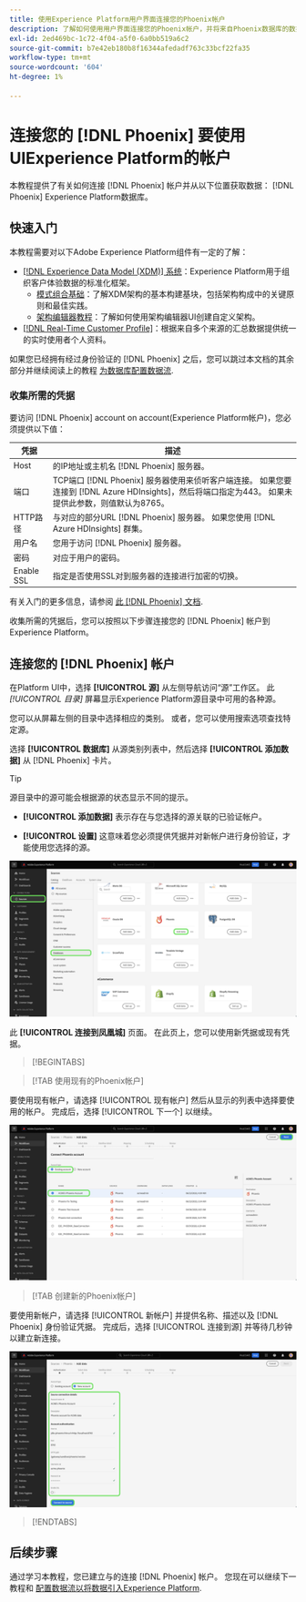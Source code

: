 ```yaml
---
title: 使用Experience Platform用户界面连接您的Phoenix帐户
description: 了解如何使用用户界面连接您的Phoenix帐户，并将来自Phoenix数据库的数据引入Experience Platform。
exl-id: 2ed469bc-1c72-4f04-a5f0-6a0bb519a6c2
source-git-commit: b7e42eb180b8f16344afedadf763c33bcf22fa35
workflow-type: tm+mt
source-wordcount: '604'
ht-degree: 1%

---
```


# 连接您的 [!DNL Phoenix] 要使用UIExperience Platform的帐户

本教程提供了有关如何连接 [!DNL Phoenix] 帐户并从以下位置获取数据： [!DNL Phoenix] Experience Platform数据库。

## 快速入门

本教程需要对以下Adobe Experience Platform组件有一定的了解：

* [[!DNL Experience Data Model (XDM)] 系统](../../../../../xdm/home.md)：Experience Platform用于组织客户体验数据的标准化框架。
   * [模式组合基础](../../../../../xdm/schema/composition.md)：了解XDM架构的基本构建基块，包括架构构成中的关键原则和最佳实践。
   * [架构编辑器教程](../../../../../xdm/tutorials/create-schema-ui.md)：了解如何使用架构编辑器UI创建自定义架构。
* [[!DNL Real-Time Customer Profile]](../../../../../profile/home.md)：根据来自多个来源的汇总数据提供统一的实时使用者个人资料。

如果您已经拥有经过身份验证的 [!DNL Phoenix] 之后，您可以跳过本文档的其余部分并继续阅读上的教程 [为数据库配置数据流](../../dataflow/databases.md).

### 收集所需的凭据

要访问 [!DNL Phoenix] account on account(Experience Platform帐户)，您必须提供以下值：

| 凭据 | 描述 |
| --- | --- |
| Host | 的IP地址或主机名 [!DNL Phoenix] 服务器。 |
| 端口 | TCP端口 [!DNL Phoenix] 服务器使用来侦听客户端连接。 如果您要连接到 [!DNL Azure HDInsights]，然后将端口指定为443。 如果未提供此参数，则值默认为8765。 |
| HTTP路径 | 与对应的部分URL [!DNL Phoenix] 服务器。 如果您使用 [!DNL Azure HDInsights] 群集。 |
| 用户名 | 您用于访问 [!DNL Phoenix] 服务器。 |
| 密码 | 对应于用户的密码。 |
| Enable SSL | 指定是否使用SSL对到服务器的连接进行加密的切换。 |

有关入门的更多信息，请参阅 [此 [!DNL Phoenix] 文档](https://python-phoenixdb.readthedocs.io/en/latest/api.html).

收集所需的凭据后，您可以按照以下步骤连接您的 [!DNL Phoenix] 帐户到Experience Platform。

## 连接您的 [!DNL Phoenix] 帐户

在Platform UI中，选择 **[!UICONTROL 源]** 从左侧导航访问“源”工作区。 此 *[!UICONTROL 目录]* 屏幕显示Experience Platform源目录中可用的各种源。

您可以从屏幕左侧的目录中选择相应的类别。 或者，您可以使用搜索选项查找特定源。

选择 **[!UICONTROL 数据库]** 从源类别列表中，然后选择 **[!UICONTROL 添加数据]** 从 [!DNL Phoenix] 卡片。

>[!TIP]
>
>源目录中的源可能会根据源的状态显示不同的提示。
> 
>* **[!UICONTROL 添加数据]** 表示存在与您选择的源关联的已验证帐户。
>
>* **[!UICONTROL 设置]** 这意味着您必须提供凭据并对新帐户进行身份验证，才能使用您选择的源。

![选择了Phoenix源卡的Experience PlatformUI上的源目录。](../../../../images/tutorials/create/phoenix/catalog.png)

此 **[!UICONTROL 连接到凤凰城]** 页面。 在此页上，您可以使用新凭据或现有凭据。

>[!BEGINTABS]

>[!TAB 使用现有的Phoenix帐户]

要使用现有帐户，请选择 [!UICONTROL 现有帐户] 然后从显示的列表中选择要使用的帐户。 完成后，选择 [!UICONTROL 下一个] 以继续。

![组织中已存在的经过身份验证的Phoenix数据库帐户的列表。](../../../../images/tutorials/create/phoenix/existing.png)

>[!TAB 创建新的Phoenix帐户]

要使用新帐户，请选择 [!UICONTROL 新帐户] 并提供名称、描述以及 [!DNL Phoenix] 身份验证凭据。 完成后，选择 [!UICONTROL 连接到源] 并等待几秒钟以建立新连接。

![新的帐户界面，您可以在其中提供身份验证凭据并创建Phoenix帐户。](../../../../images/tutorials/create/phoenix/new.png)

>[!ENDTABS]

## 后续步骤

通过学习本教程，您已建立与的连接 [!DNL Phoenix] 帐户。 您现在可以继续下一教程和 [配置数据流以将数据引入Experience Platform](../../dataflow/databases.md).
